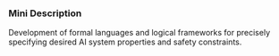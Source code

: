 ### Mini Description

Development of formal languages and logical frameworks for precisely specifying desired AI system properties and safety constraints.
